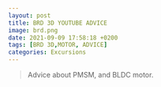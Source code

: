 ```yaml
---
layout: post
title: BRD 3D YOUTUBE ADVICE
image: brd.png
date: 2021-09-09 17:58:18 +0200
tags: [BRD 3D,MOTOR, ADVICE]
categories: Excursions
---
```

> Advice about PMSM, and BLDC motor.


